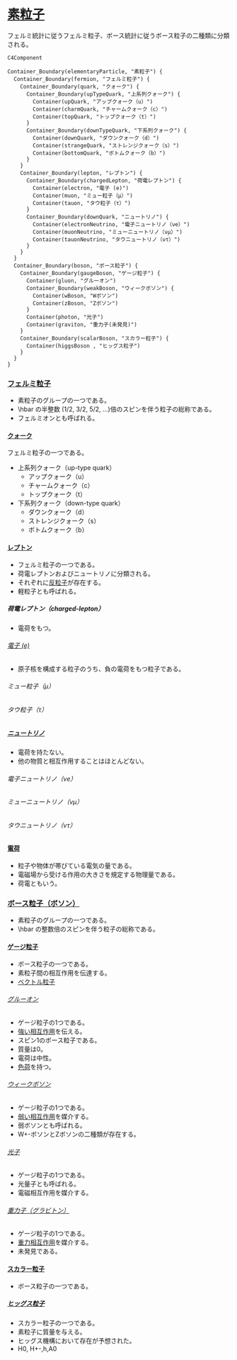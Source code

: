# [素粒子](https://ja.wikipedia.org/wiki/%E7%B4%A0%E7%B2%92%E5%AD%90)

フェルミ統計に従うフェルミ粒子、ボース統計に従うボース粒子の二種類に分類される。

```mermaid
C4Component

Container_Boundary(elementaryParticle, "素粒子") {
  Container_Boundary(fermion, "フェルミ粒子") {
    Container_Boundary(quark, "クォーク") {
      Container_Boundary(upTypeQuark, "上系列クォーク") {
        Container(upQuark, "アップクォーク（u）")
        Container(charmQuark, "チャームクォーク（c）")
        Container(topQuark, "トップクォーク（t）")
      }
      Container_Boundary(downTypeQuark, "下系列クォーク") {
        Container(downQuark, "ダウンクォーク（d）")
        Container(strangeQuark, "ストレンジクォーク（s）")
        Container(bottomQuark, "ボトムクォーク（b）")
      }
    }
    Container_Boundary(lepton, "レプトン") {
      Container_Boundary(chargedLepton, "荷電レプトン") {
        Container(electron, "電子 (e)")
        Container(muon, "ミュー粒子（μ）")
        Container(tauon, "タウ粒子（τ）")
      }
      Container_Boundary(downQuark, "ニュートリノ") {
        Container(electronNeutrino, "電子ニュートリノ（νe）")
        Container(muonNeutrino, "ミューニュートリノ（νμ）")
        Container(tauonNeutrino, "タウニュートリノ（ντ）")
      }
    }
  }
  Container_Boundary(boson, "ボース粒子") {
    Container_Boundary(gaugeBoson, "ゲージ粒子") {
      Container(gluon, "グルーオン")
      Container_Boundary(weakBoson, "ウィークボソン") {
        Container(wBoson, "Wボソン")
        Container(zBoson, "Zボソン")      
      }
      Container(photon, "光子")
      Container(graviton, "重力子(未発見)")
    }
    Container_Boundary(scalarBoson, "スカラー粒子") {
      Container(higgsBoson , "ヒッグス粒子")
    }
  }
}

```

### [フェルミ粒子](https://ja.wikipedia.org/wiki/%E3%83%95%E3%82%A7%E3%83%AB%E3%83%9F%E7%B2%92%E5%AD%90)

- 素粒子のグループの一つである。
- \hbar の半整数 (1/2, 3/2, 5/2, …)倍のスピンを伴う粒子の総称である。
- フェルミオンとも呼ばれる。

#### [クォーク](https://ja.wikipedia.org/wiki/%E3%82%AF%E3%82%A9%E3%83%BC%E3%82%AF)

フェルミ粒子の一つである。

- 上系列クォーク（up-type quark）
  - アップクォーク（u）
  - チャームクォーク（c）
  - トップクォーク（t）
- 下系列クォーク（down-type quark）
  - ダウンクォーク（d）
  - ストレンジクォーク（s）
  - ボトムクォーク（b）

#### [レプトン](https://ja.wikipedia.org/wiki/%E3%83%AC%E3%83%97%E3%83%88%E3%83%B3_(%E7%B4%A0%E7%B2%92%E5%AD%90))

- フェルミ粒子の一つである。
- 荷電レプトンおよびニュートリノに分類される。
- それぞれに[反粒子](https://ja.wikipedia.org/wiki/%E5%8F%8D%E7%B2%92%E5%AD%90)が存在する。
- 軽粒子とも呼ばれる。

##### 荷電レプトン（charged-lepton）

- 電荷をもつ。

###### [電子 (e)](https://ja.wikipedia.org/wiki/%E9%9B%BB%E5%AD%90)

- 原子核を構成する粒子のうち、負の電荷をもつ粒子である。

###### ミュー粒子（μ）

###### タウ粒子（τ）

##### [ニュートリノ](https://ja.wikipedia.org/wiki/%E3%83%8B%E3%83%A5%E3%83%BC%E3%83%88%E3%83%AA%E3%83%8E)

- 電荷を持たない。
- 他の物質と相互作用することはほとんどない。

###### 電子ニュートリノ（νe）

###### ミューニュートリノ（νμ）

###### タウニュートリノ（ντ）

#### [電荷](https://ja.wikipedia.org/wiki/%E9%9B%BB%E8%8D%B7)

- 粒子や物体が帯びている電気の量である。
- 電磁場から受ける作用の大きさを規定する物理量である。 
- 荷電ともいう。

### [ボース粒子（ボソン）](https://ja.wikipedia.org/wiki/%E3%83%9C%E3%83%BC%E3%82%B9%E7%B2%92%E5%AD%90)

- 素粒子のグループの一つである。
- \hbar の整数倍のスピンを伴う粒子の総称である。

#### [ゲージ粒子](https://ja.wikipedia.org/wiki/%E3%82%B2%E3%83%BC%E3%82%B8%E7%B2%92%E5%AD%90)

- ボース粒子の一つである。
- 素粒子間の相互作用を伝達する。
- [ベクトル粒子](https://ja.wikipedia.org/wiki/%E3%83%99%E3%82%AF%E3%83%88%E3%83%AB%E7%B2%92%E5%AD%90
)

###### [グルーオン](https://ja.wikipedia.org/wiki/%E3%82%B0%E3%83%AB%E3%83%BC%E3%82%AA%E3%83%B3)

- ゲージ粒子の1つである。
- [強い相互作用](https://ja.wikipedia.org/wiki/%E5%BC%B7%E3%81%84%E7%9B%B8%E4%BA%92%E4%BD%9C%E7%94%A8)を伝える。
- スピン1のボース粒子である。
- 質量は0。
- 電荷は中性。
- [色荷](https://ja.wikipedia.org/wiki/%E8%89%B2%E8%8D%B7)を持つ。

###### [ウィークボソン](https://ja.wikipedia.org/wiki/%E3%82%A6%E3%82%A3%E3%83%BC%E3%82%AF%E3%83%9C%E3%82%BD%E3%83%B3)

- ゲージ粒子の1つである。
- [弱い相互作用](https://ja.wikipedia.org/wiki/%E5%BC%B1%E3%81%84%E7%9B%B8%E4%BA%92%E4%BD%9C%E7%94%A8)を媒介する。
- 弱ボソンとも呼ばれる。
- W+-ボソンとZボソンの二種類が存在する。

###### [光子](https://ja.wikipedia.org/wiki/%E5%85%89%E5%AD%90)

- ゲージ粒子の1つである。
- 光量子とも呼ばれる。
- 電磁相互作用を媒介する。

###### [重力子（グラビトン）](https://ja.wikipedia.org/wiki/%E9%87%8D%E5%8A%9B%E5%AD%90)

- ゲージ粒子の1つである。
- [重力相互作用](https://ja.wikipedia.org/wiki/%E9%87%8D%E5%8A%9B%E7%9B%B8%E4%BA%92%E4%BD%9C%E7%94%A8)を媒介する。
- 未発見である。

#### [スカラー粒子](https://ja.wikipedia.org/wiki/%E3%82%B9%E3%82%AB%E3%83%A9%E3%83%BC%E7%B2%92%E5%AD%90)

- ボース粒子の一つである。

##### [ヒッグス粒子](https://ja.wikipedia.org/wiki/%E3%83%92%E3%83%83%E3%82%B0%E3%82%B9%E7%B2%92%E5%AD%90)

- スカラー粒子の一つである。
- 素粒子に質量を与える。
- ヒッグス機構において存在が予想された。
- H0, H+-,h,A0
